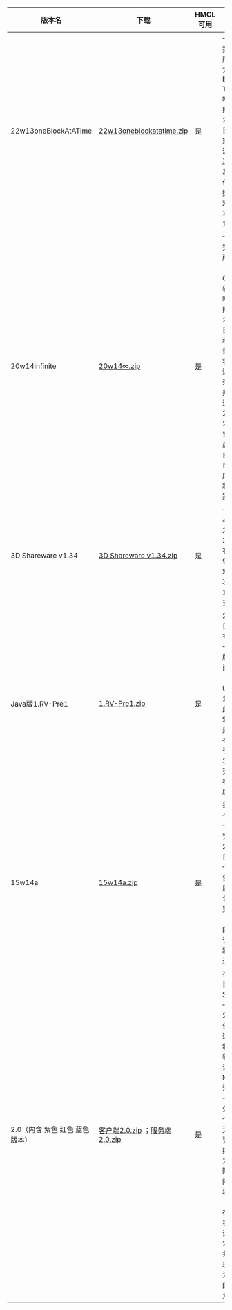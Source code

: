 | 版本名                  | 下载                                                           |  HMCL可用 | 介绍                                                                                                                                                                                                                              | 发布时间       | 来源   | minecraft wiki 链接                                           |
|----------------------|--------------------------------------------------------------|---------|---------------------------------------------------------------------------------------------------------------------------------------------------------------------------------------------------------------------------------|------------|------|-------------------------------------------------------------|
| 22w13oneBlockAtATime | [22w13oneblockatatime.zip](/f/愚人节版/22w13oneblockatatime.zip) | 是       | 一个愚人节玩笑快照，也是所谓“一次一个方块（One Block at a Time）更新”的唯一一个快照，发布于2022年4月1日，改造了玩家的物品栏和游戏内的物品逻辑，并在此基础上重新制作了控制、挖掘、合成等游戏机制。此版本基于Java版1.18.2开发。                                                                                               | 2022年4月1日  | PCL2 | https://minecraft.fandom.com/zh/wiki/22w13oneBlockAtATime   |
| 20w14infinite        | [20w14∞.zip](/f/愚人节版/20w14∞.zip)                                           | 是       | 一个愚人节玩笑快照，也是所谓“终极内容（Ultimate Content）更新”的首个也是唯一一个快照，发布于2020年4月1日，加入了由程序生成的大量新维度，其将各种已有的游戏元素随机杂糅在一起，并且有特殊的进入方式。20w14∞是20w13b的分支。 尽管是个愚人节玩笑，自定义维度和自定义世界生成在20w21a和20w28a分别实现。                                                      | 2020年4月1日  | PCL2 | https://minecraft.fandom.com/zh/wiki/20w14infinite          |
| 3D Shareware v1.34   | [3D Shareware v1.34.zip](/f/%E6%84%9A%E4%BA%BA%E8%8A%82%E7%89%88/3D%20Shareware%20v1.34.zip)     | 是       | 一个愚人节版本，官方名称为Minecraft 3D。此版本中有许多20世纪90年代电子游戏的元素。本次更新是19w13b的分支版本。                                                                                                                                                              | 2019年4月1日  | PCL2 | https://minecraft.fandom.com/zh/wiki/3D_Shareware_v1.34     |
| Java版1.RV-Pre1       | [1.RV-Pre1.zip](/f/愚人节版/1.RV-Pre1.zip)                       | 是       | 2016年3月31日，Mojang发布了1.RV的第一个预发布版，也叫做时尚更新（Trendy Update）。1.RV-pre1是此次愚人节更新的第一个也是唯一的预发布版。Mojang于2016年3月31日发布了该更新及其预发布版本的恶作剧公告。                                                                                                    | 2016年3月31日 | PCL2 | https://minecraft.fandom.com/zh/wiki/Java%E7%89%881.RV-Pre1 |
| 15w14a               | [15w14a.zip](/f/愚人节版/15w14a.zip)                             | 是       | 是2015年的首个快照，且是一个愚人节玩笑，发布于2015年4月1日。它作为一个开玩笑的公告被发布，归属于Mojang命名为爱与抱抱更新的1.10（与实际发布的更新无关）。该开玩笑的更新没有任何跟进版本。                                                                                                                          | 2015年4月1日  | PCL2 | https://minecraft.fandom.com/zh/wiki/15w14a                 |
| 2.0（内含 紫色 红色 蓝色版本）             | [客户端2.0.zip](/f/愚人节版/2.0.zip) ；[服务端2.0.zip](/f/愚人节版/2.0_server.zip)   | 是       | 在2013年4月1日，Mojang Studios发布了一个Minecraft 2.0的愚人节公告，他们声称这是一个已经制作了两年的新游戏，并说“这将让Minecraft这个沙盒游戏达到一个新高度”。公告中还有一个包含了大量无意义更改的更新日志，例如新加入称为“Etho台阶”的TNT台阶，以及煤炭块和红石块（当时并不存在）。 尽管没有实现大部分承诺，“Minecraft 2.0”制作完成并发给了部分玩家，同时作为愚人节玩笑的一部分向公众公开。 | 2013年4月1日  | PCL2 | https://minecraft.fandom.com/zh/wiki/Java%E7%89%882.0       |
